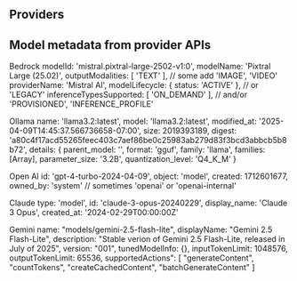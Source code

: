 ## Providers

## Model metadata from provider APIs

Bedrock
    modelId: 'mistral.pixtral-large-2502-v1:0',
    modelName: 'Pixtral Large (25.02)',
    outputModalities: [ 'TEXT' ], // some add 'IMAGE', 'VIDEO'
    providerName: 'Mistral AI',
    modelLifecycle: { status: 'ACTIVE' }, // or 'LEGACY'
    inferenceTypesSupported: [ 'ON_DEMAND' ], // and/or 'PROVISIONED', 'INFERENCE_PROFILE'
    
Ollama
    name: 'llama3.2:latest',
    model: 'llama3.2:latest',
    modified_at: '2025-04-09T14:45:37.566736658-07:00',
    size: 2019393189,
    digest: 'a80c4f17acd55265feec403c7aef86be0c25983ab279d83f3bcd3abbcb5b8b72',
    details: {
      parent_model: '',
      format: 'gguf',
      family: 'llama',
      families: [Array],
      parameter_size: '3.2B',
      quantization_level: 'Q4_K_M'
    }

Open AI
    id: 'gpt-4-turbo-2024-04-09',
    object: 'model',
    created: 1712601677,
    owned_by: 'system' // sometimes 'openai' or 'openai-internal'

Claude
    type: 'model',
    id: 'claude-3-opus-20240229',
    display_name: 'Claude 3 Opus',
    created_at: '2024-02-29T00:00:00Z'

Gemini
    name: "models/gemini-2.5-flash-lite",
    displayName: "Gemini 2.5 Flash-Lite",
    description: "Stable verion of Gemini 2.5 Flash-Lite, released in July of 2025",
    version: "001",
    tunedModelInfo: {},
    inputTokenLimit: 1048576,
    outputTokenLimit: 65536,
    supportedActions": [
        "generateContent",
        "countTokens",
        "createCachedContent",
        "batchGenerateContent"
    ]
